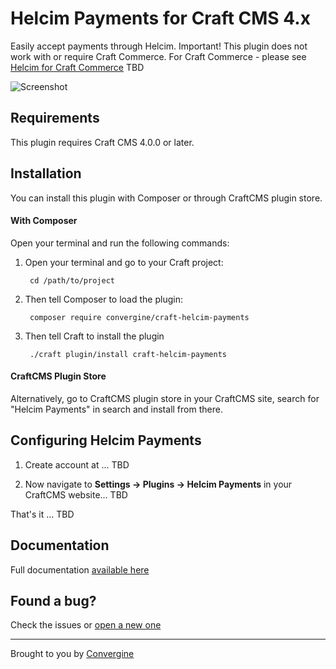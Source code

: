 # Helcim Payments for Craft CMS 4.x

Easily accept payments through Helcim. 
Important! This plugin does not work with or require Craft Commerce.
For Craft Commerce - please see [Helcim for Craft Commerce](https://plugins.craftcms.com) TBD

![Screenshot](https://docs.convergine.com/resources/craft-helcim-payments-main.png)

## Requirements

This plugin requires Craft CMS 4.0.0 or later.


## Installation

You can install this plugin with Composer or through CraftCMS plugin store.

#### With Composer

Open your terminal and run the following commands:

1. Open your terminal and go to your Craft project:

        cd /path/to/project

2. Then tell Composer to load the plugin:

        composer require convergine/craft-helcim-payments

3. Then tell Craft to install the plugin

        ./craft plugin/install craft-helcim-payments

#### CraftCMS Plugin Store

Alternatively, go to CraftCMS plugin store in your CraftCMS site, search for "Helcim Payments" in search and install from there.

## Configuring Helcim Payments

1. Create account at ... TBD

2. Now navigate to **Settings → Plugins → Helcim Payments** in your CraftCMS website... TBD

That's it ... TBD

## Documentation
Full documentation [available here](https://docs.convergine.com/craft-helcim-payments)

## Found a bug?
Check the issues or [open a new one](https://github.com/convergine/craft-helcim-payments/issues)


---
Brought to you by [Convergine](https://www.convergine.com)